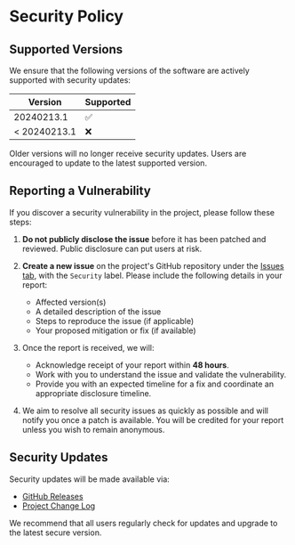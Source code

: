 # Security Policy

## Supported Versions

We ensure that the following versions of the software are actively supported with security updates:

| Version | Supported          |
| ------- | ------------------ |
| 20240213.1  | :white_check_mark:  |
| < 20240213.1  | :x:                |

Older versions will no longer receive security updates. Users are encouraged to update to the latest supported version.

## Reporting a Vulnerability

If you discover a security vulnerability in the project, please follow these steps:

1. **Do not publicly disclose the issue** before it has been patched and reviewed. Public disclosure can put users at risk.

2. **Create a new issue** on the project's GitHub repository under the [Issues tab](https://github.com/lanwin/esphome_samsung_ac/issues), with the `Security` label. Please include the following details in your report:
    - Affected version(s)
    - A detailed description of the issue
    - Steps to reproduce the issue (if applicable)
    - Your proposed mitigation or fix (if available)

3. Once the report is received, we will:
    - Acknowledge receipt of your report within **48 hours**.
    - Work with you to understand the issue and validate the vulnerability.
    - Provide you with an expected timeline for a fix and coordinate an appropriate disclosure timeline.

4. We aim to resolve all security issues as quickly as possible and will notify you once a patch is available. You will be credited for your report unless you wish to remain anonymous.

## Security Updates

Security updates will be made available via:
- [GitHub Releases](https://github.com/lanwin/esphome_samsung_ac/releases)
- [Project Change Log](https://github.com/lanwin/esphome_samsung_ac/CHANGELOG.md)

We recommend that all users regularly check for updates and upgrade to the latest secure version.
